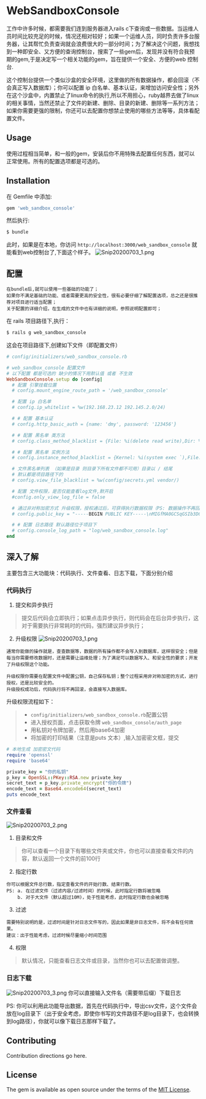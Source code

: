 # WebSandboxConsole
工作中许多时候，都需要我们连到服务器进入rails c下查询或一些数据。当运维人员时间比较充足的时候，情况还相对较好；如果一个运维人员，同时负责许多台服务器，让其帮忙负责查询就会浪费很大的一部分时间；为了解决这个问题，我想找到一种即安全、又方便的查询控制台，搜索了一些gem后，发现并没有符合我预期的gem,于是决定写一个相关功能的gem，旨在提供一个安全、方便的web 控制台.

这个控制台提供一个类似沙盒的安全环境，这里做的所有数据操作，都会回滚（不会真正写入数据库）；你可以配置 ip 白名单、基本认证，来增加访问安全性；另外在这个沙盒中，内置禁止了linux命令的执行,所以不用担心，ruby越界去做了linux的相关事情，当然还禁止了文件的新建、删除、目录的新建、删除等一系列方法；如果你需要更强的限制，你还可以去配置你想禁止使用的哪些方法等等，具体看配置文件。

## Usage
使用过程相当简单，和一般的gem，安装后你不用特殊去配置任何东西，就可以正常使用。所有的配置选项都是可选的。

## Installation
在 Gemfile 中添加:

```ruby
gem 'web_sandbox_console'
```

然后执行:
```bash
$ bundle
```

此时，如果是在本地，你访问 `http://localhost:3000/web_sandbox_console` 就能看到web控制台了,下面这个样子。
![Snip20200703_1.png](https://i.loli.net/2020/07/03/62JD5ErcPbAwHSn.png)

## 配置
```
在bundle后,就可以使用一些基础的功能了；
如果你不满足基础的功能、或者需要更高的安全性，很有必要仔细了解配置选项，总之还是很推荐对项目进行适当配置；
关于配置的详细介绍，在生成的文件中也有详细的说明，参照说明配置即可；
```

在 rails 项目路径下,执行：
```bash
$ rails g web_sandbox_console
```

这会在项目路径下,创建如下文件（即配置文件）
```ruby
# config/initializers/web_sandbox_console.rb

# web_sandbox_console 配置文件 
# 以下配置 都是可选的 缺少的情况下用默认值 或者 不生效
WebSandboxConsole.setup do |config|
  # 配置 引擎挂载位置
  # config.mount_engine_route_path = '/web_sandbox_console'

  # 配置 ip 白名单
  # config.ip_whitelist = %w(192.168.23.12 192.145.2.0/24)

  # # 配置 基本认证
  # config.http_basic_auth = {name: 'dmy', password: '123456'}

  # # 配置 黑名单 类方法
  # config.class_method_blacklist = {File: %i(delete read write),Dir: %i(new delete mkdir)}

  # # 配置 黑名单 实例方法
  # config.instance_method_blacklist = {Kernel: %i(system exec `),File: %i(chmod chown)}

  # 文件黑名单列表 （如果是目录 则目录下所有文件都不可用）目录以 / 结尾
  # 默认都是项目路径下的
  # config.view_file_blacklist = %w(config/secrets.yml vendor/)

  # 配置 文件权限，是否仅能查看log文件,默开启
  #config.only_view_log_file = false

  # 通过非对称加密方式 升级权限，授权通过后，可获得执行数据权限（PS: 数据操作不再回滚）
  # config.public_key = "-----BEGIN PUBLIC KEY-----\nMIGfMA0GCSqGSIb3DQEBAQUAA4GNADCBiQKBgQDMbJOE1vQT1jFpaH1GPYzdRJN/\nLh8VePmzXs5BYOLHB0xIjArL1NlXMbCJ+AS2rv3/oHIOdHhEuZw0tmm9DhG100R8\nRjBpsEKCDI88jl9qRkFmD3CVk8XQXv6c2IkRZCYSTvgDkmnKAlORksfw+p0cR2AQ\nlAtAsNsNviKYBzXKfQIDAQAB\n-----END PUBLIC KEY-----\n"

  # # 配置 日志路径 默认路径位于项目下
  # config.console_log_path = "log/web_sandbox_console.log"
end
```

## 深入了解
主要包含三大功能块：代码执行、文件查看、日志下载，下面分别介绍

### 代码执行
1. 提交和异步执行

> 提交后代码会立即执行；如果点击异步执行，则代码会在后台异步执行，这对于需要执行非常耗时的代码，强烈建议异步执行；

2. 升级权限
![Snip20200703_1.png](https://i.loli.net/2020/07/03/26zf5WOBFqmaiHC.png)

```
通常你能做的操作就是，查查数据等，数据的所有操作都不会写入到数据库，这样很安全；但是每当你需要修改数据时，还是需要让运维处理；为了满足可以数据写入、和安全性的要求；开发了升级权限这个功能。

升级权限你需要在配置文件中配置公钥，自己保存私钥；整个过程采用非对称加密的方式，进行授权，还是比较安全的。
升级授权成功后，代码执行将不再回滚，会直接写入数据库。
```

升级权限流程如下：
> -  `config/initializers/web_sandbox_console.rb`配置公钥
> - 进入授权页面，点击获取令牌 `web_sandbox_console/auth_page`
> - 用私钥对令牌加密，然后用base64加密
> - 将加密的打印结果（注意是puts 文本）,输入加密密文框，提交

```ruby
# 本地生成 加密密文代码
require 'openssl'
require 'base64'

private_key = "你的私钥"
p_key = OpenSSL::PKey::RSA.new private_key
secret_text = p_key.private_encrypt("你的令牌")
encode_text = Base64.encode64(secret_text)
puts encode_text
```

### 文件查看
![Snip20200703_2.png](https://i.loli.net/2020/07/03/zFMjpRSX8fCDQ2i.png)
1. 目录和文件

> 你可以查看一个目录下有哪些文件夹或文件，你也可以直接查看文件的内容，默认返回一个文件的前100行

2. 指定行数
```
你可以根据文件总行数，指定查看文件的开始行数、结束行数。
PS: a. 在过滤文件（过滤内容/过滤时间）的时候，此时指定行数将被忽略
    b. 对于大文件（默认超过10M)，处于性能考虑，此时指定行数也会被忽略
```

3. 过滤
```
需要特别说明的是，过滤时间是针对日志文件写的，因此如果是非日志文件，将不会有任何效果。
建议：出于性能考虑，过滤时候尽量缩小时间范围
```

4. 权限

> 默认情况，只能查看日志文件或目录，当然你也可以去配置做调整。

### 日志下载
![Snip20200703_3.png](https://i.loli.net/2020/07/03/csW5OfEhPVeSbJz.png)
你可以直接输入文件名（需要带后缀）下载日志

PS: 你可以利用此功能导出数据，首先在代码执行中，导出csv文件，这个文件会放在log目录下（出于安全考虑，即使你书写的文件路径不是log目录下，也会转换到log路径），你就可以像下载日志那样下载了。

## Contributing
Contribution directions go here.

## License
The gem is available as open source under the terms of the [MIT License](http://opensource.org/licenses/MIT).
